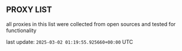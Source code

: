 ## PROXY LIST

all proxies in this list were collected from open sources and tested for functionality

last update: `2025-03-02 01:19:55.925660+00:00` UTC